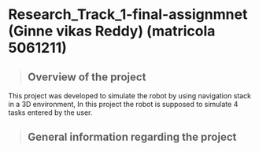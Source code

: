 # Research_Track_1-final-assignmnet (Ginne vikas Reddy) (matricola 5061211)

>## Overview of the project

This project was developed to simulate the robot by using navigation stack in a 3D environment, In this project the robot is supposed to simulate 4 tasks entered by the user.

>## General information regarding the project


